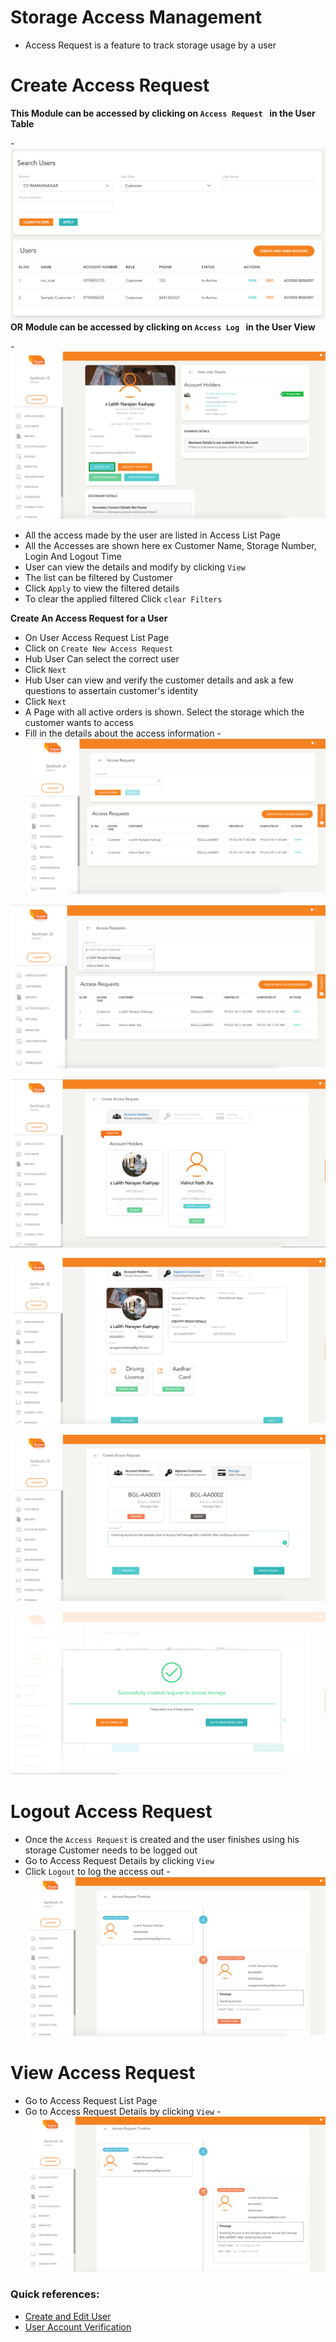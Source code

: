 # Storage Access Management

  - Access Request is a feature to track storage usage by a user

# Create Access Request
**This Module can be accessed by clicking on `Access Request ` in the User Table**

-![N|Solid](media/usr_cust1.png)
**OR**
**Module can be accessed by clicking on `Access Log ` in the User View**

-![N|Solid](media/ar1.png)
  

  - All the access made by the user are listed in Access List Page
  - All the Accesses are shown here ex Customer Name, Storage Number, Login And Logout Time
  - User can view the details and modify by clicking `View`
  - The list can be filtered by Customer
  - Click `Apply` to view the filtered details
  - To clear the applied filtered Click `clear Filters`


**Create An Access Request for a User**
  - On User Access Request List Page
  - Click on `Create New Access Request`
  - Hub User Can select the correct user
  - Click `Next`
  - Hub User can view and verify the customer details and ask a few questions to assertain customer's identity
  - Click `Next`
  - A Page with all active orders is shown. Select the storage which the customer wants to access
  - Fill in the details about the access information
  -![N|Solid](media/access_list1.png)


  ![N|Solid](media/access_list_2.png)


  ![N|Solid](media/access_list_3.png)


  ![N|Solid](media/access_list_4.png)


  ![N|Solid](media/access_list_5.png)


  ![N|Solid](media/access_list_6.png)


# Logout Access Request
  - Once the `Access Request` is created and the user finishes using his storage Customer needs to be logged out
  - Go to Access Request Details by clicking `View`
  - Click `Logout` to log the access out
  -![N|Solid](media/logout.png)
# View Access Request
  - Go to Access Request List Page
  - Go to Access Request Details by clicking `View`
  -![N|Solid](media/access_complete_view.png)
  
### Quick references:

  * [Create and Edit User](users/create.md)
  * [User Account Verification](users/userverification.md)
